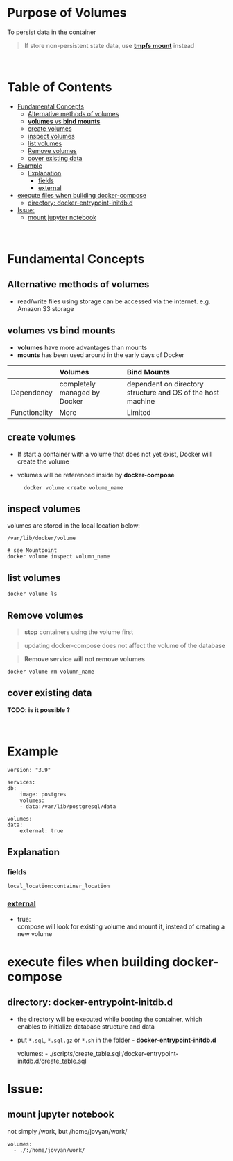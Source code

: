<!-- omit in toc -->
# Purpose of Volumes
To persist data in the container

>If store non-persistent state data, use [**tmpfs mount**](https://docs.docker.com/storage/tmpfs/) instead

<br />

<!-- omit in toc -->
# Table of Contents
- [Fundamental Concepts](#fundamental-concepts)
  - [Alternative methods of volumes](#alternative-methods-of-volumes)
  - [**volumes** vs **bind mounts**](#volumes-vs-bind-mounts)
  - [create volumes](#create-volumes)
  - [inspect volumes](#inspect-volumes)
  - [list volumes](#list-volumes)
  - [Remove volumes](#remove-volumes)
  - [cover existing data](#cover-existing-data)
- [Example](#example)
  - [Explanation](#explanation)
    - [fields](#fields)
    - [external](#external)
- [execute files when building docker-compose](#execute-files-when-building-docker-compose)
  - [directory: docker-entrypoint-initdb.d](#directory-docker-entrypoint-initdbd)
- [Issue:](#issue)
  - [mount jupyter notebook](#mount-jupyter-notebook)

<br />

# Fundamental Concepts

## Alternative methods of volumes
* read/write files using storage can be accessed via the internet. e.g. Amazon S3 storage

## **volumes** vs **bind mounts**
  * **volumes** have more advantages than mounts
  * **mounts** has been used around in the early days of Docker
  
||Volumes|Bind Mounts|
|:---:|:---|:---|
|Dependency|completely managed by Docker| dependent on directory structure and OS of the host machine|
|Functionality| More| Limited|

## create volumes
* If start a container with a volume that does not yet exist, Docker will create the volume
* volumes will be referenced inside by **docker-compose**


        docker volume create volume_name

## inspect volumes
volumes are stored in the local location below:

    /var/lib/docker/volume

    # see Mountpoint
    docker volume inspect volumn_name

## list volumes
  
    docker volume ls

## Remove volumes
> **stop** containers using the volume first

> updating docker-compose does not affect the volume of the database

> **Remove service will not remove volumes**

 
    docker volume rm volumn_name

## cover existing data
**TODO: is it possible ?**

<br />

# Example
    version: "3.9"

    services:
    db:
        image: postgres
        volumes:
        - data:/var/lib/postgresql/data

    volumes:
    data:
        external: true
## Explanation
### fields

    local_location:container_location

### [external](https://docs.docker.com/compose/compose-file/compose-file-v3/#external:~:text=%3A/docker/example%22-,external,-%F0%9F%94%97)
* true:<br />
  compose will look for existing volume and mount it, instead of creating a new volume

# execute files when building docker-compose 
## directory: docker-entrypoint-initdb.d
* the directory will be executed while booting the container, which enables to initialize database structure and data
* put `*.sql`, `*.sql.gz` or `*.sh` in the folder - **docker-entrypoint-initdb.d**

    volumes:
          - ./scripts/create_table.sql:/docker-entrypoint-initdb.d/create_table.sql



# Issue:
## mount jupyter notebook
not simply /work, but /home/jovyan/work/

    volumes:
      - ./:/home/jovyan/work/